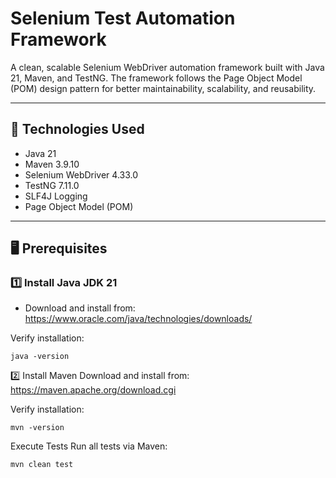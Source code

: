 # Selenium Test Automation Framework

A clean, scalable Selenium WebDriver automation framework built with Java 21, Maven, and TestNG. The framework follows the Page Object Model (POM) design pattern for better maintainability, scalability, and reusability.

---

## 🚀 Technologies Used

- Java 21
- Maven 3.9.10
- Selenium WebDriver 4.33.0
- TestNG 7.11.0
- SLF4J Logging
- Page Object Model (POM)

---

## 🖥 Prerequisites

### 1️⃣ Install Java JDK 21

- Download and install from:  
  https://www.oracle.com/java/technologies/downloads/

Verify installation:

```
java -version
```

2️⃣ Install Maven
Download and install from:
https://maven.apache.org/download.cgi

Verify installation:

```
mvn -version
```
Execute Tests
Run all tests via Maven:

```
mvn clean test
```

